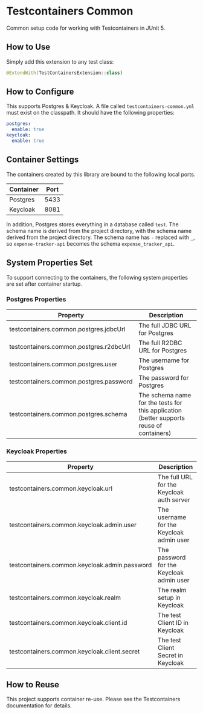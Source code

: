 # Testcontainers Common

Common setup code for working with Testcontainers in JUnit 5.

## How to Use

Simply add this extension to any test class:

```kotlin
@ExtendWith(TestContainersExtension::class)
```

## How to Configure

This supports Postgres & Keycloak. A file called `testcontainers-common.yml` must exist on the classpath. It should have the following properties:

```yaml
postgres:
  enable: true
keycloak:
  enable: true
```

## Container Settings

The containers created by this library are bound to the following local ports.

| Container | Port |
|-----------|------|
| Postgres  | 5433 |
| Keycloak  | 8081 |

In addition, Postgres stores everything in a database called `test`. The schema name is derived from the project directory, with the schema name derived from the project directory. The schema name has `-` replaced with `_`, so `expense-tracker-api` becomes the schema `expense_tracker_api`.

## System Properties Set

To support connecting to the containers, the following system properties are set after container startup.

### Postgres Properties

| Property                                | Description                                                                              |
|-----------------------------------------|------------------------------------------------------------------------------------------|
| testcontainers.common.postgres.jdbcUrl  | The full JDBC URL for Postgres                                                           |
| testcontainers.common.postgres.r2dbcUrl | The full R2DBC URL for Postgres                                                          |
| testcontainers.common.postgres.user     | The username for Postgres                                                                |  
| testcontainers.common.postgres.password | The password for Postgres                                                                |
| testcontainers.common.postgres.schema   | The schema name for the tests for this application (better supports reuse of containers) |

### Keycloak Properties

| Property                                      | Description                               |
|-----------------------------------------------|-------------------------------------------|
| testcontainers.common.keycloak.url            | The full URL for the Keycloak auth server |
| testcontainers.common.keycloak.admin.user     | The username for the Keycloak admin user  |
| testcontainers.common.keycloak.admin.password | The password for the Keycloak admin user  |
| testcontainers.common.keycloak.realm          | The realm setup in Keycloak               |
| testcontainers.common.keycloak.client.id      | The test Client ID in Keycloak            |
| testcontainers.common.keycloak.client.secret  | The test Client Secret in Keycloak        |

## How to Reuse

This project supports container re-use. Please see the Testcontainers documentation for details.